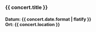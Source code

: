 ### {{ concert.title }}
#### Datum: {{ concert.date.format | flatify }}<br>Ort: {{ concert.location }}
